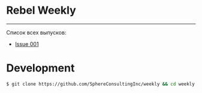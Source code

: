 # Rebel Weekly
----

Список всех выпусков:
 * [Issue 001](/2016/issue-001/README.md)

# Development

```sh
$ git clone https://github.com/SphereConsultingInc/weekly && cd weekly && bundle && rake
```
